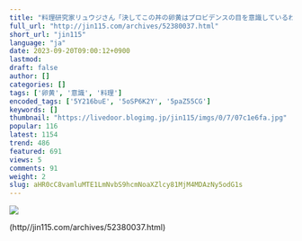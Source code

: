 ```yaml
---
title: "料理研究家リュウジさん「決してこの丼の卵黄はプロビデンスの目を意識しているわけではありません。美味しいから乗せてるんです」 "
full_url: "http://jin115.com/archives/52380037.html"
short_url: "jin115"
language: "ja"
date: 2023-09-20T09:00:12+0900
lastmod: 
draft: false
author: []
categories: []
tags: ['卵黄', '意識', '料理']
encoded_tags: ['5Y216buE', '5oSP6K2Y', '5paZ55CG']
keywords: []
thumbnail: "https://livedoor.blogimg.jp/jin115/imgs/0/7/07c1e6fa.jpg"
popular: 116
latest: 1154
trend: 486
featured: 691
views: 5
comments: 91
weight: 2
slug: aHR0cC8vamluMTE1LmNvbS9hcmNoaXZlcy81MjM4MDAzNy5odG1s
---
```


![](https://livedoor.blogimg.jp/jin115/imgs/0/7/07c1e6fa.jpg)



(http//jin115.com/archives/52380037.html)
